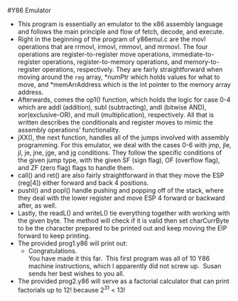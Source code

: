 #Y86 Emulator

- This program is essentially an emulator to the x86 assembly language and follows the main principle and flow of fetch, decode, and execute.
- Right in the beginning of the program of y86emul.c are the movl operations that are rrmovl, irmovl, rmmovl, and mrmovl. The four operations are register-to-register move operations, immediate-to-register operations, register-to-memory operations, and memory-to-register operations, respectively. They are fairly straightforward when moving around the `reg` array, *numPtr which holds values for what to move, and *memArrAddress which is the int pointer to the memory array address.
- Afterwards, comes the op1() function, which holds the logic for case 0-4 which are addl (addition), subl (subtracting), andl (bitwise AND), xor(exclusive-OR), and mull (multiplication), respectively. All that is written describes the conditionals and register moves to mimic the assembly operations’ functionality.
- jXX(), the next function, handles all of the jumps involved with assembly programming. For this emulator, we deal with the cases 0-6 with jmp, jle, jl, je, jne, jge, and jg conditions. They follow the specific conditions of the given jump type, with the given SF (sign flag), OF (overflow flag), and ZF (zero flag) flags to handle them. 
- call() and ret() are also fairly straightforward in that they move the ESP (reg[4]) either forward and back 4 positions.
- pushl() and popl() handle pushing and popping off of the stack, where they deal with the lower register  and move ESP 4 forward or backward after, as well.
- Lastly, the readL() and writeL() tie everything together with working with the given byte. The method will check if it is valid then set charCurrByte to be the character prepared to be printed out and keep moving the EIP forward to keep printing. 
- The provided prog1.y86 will print out:
	- Congratulations.  
	You have made it this far.  This first program was all of 10 Y86 machine instructions, which I apparently did not screw up. 
	Susan sends her best wishes to you all.
- The provided prog2.y86 will serve as a factorial calculator that can print factorials up to 12! because 2<sup>31</sup> < 13!